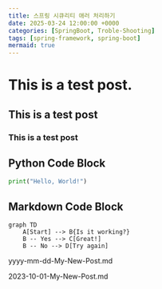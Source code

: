```yaml
---
title: 스프링 시큐리티 애러 처리하기
date: 2025-03-24 12:00:00 +0000
categories: [SpringBoot, Troble-Shooting]
tags: [spring-framework, spring-boot]
mermaid: true
---
```

# This is a test post.

## This is a test post

###     This is a test post

## Python Code Block

```python
print("Hello, World!")
```

## Markdown Code Block


```mermaid
graph TD
    A[Start] --> B{Is it working?}
    B -- Yes --> C[Great!]
    B -- No --> D[Try again]
```



yyyy-mm-dd-My-New-Post.md

2023-10-01-My-New-Post.md